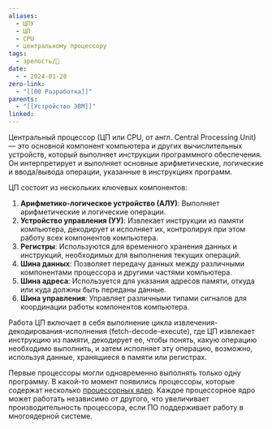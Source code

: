 ```yaml
---
aliases:
  - ЦПУ
  - ЦП
  - CPU
  - центральному процессору
tags:
  - зрелость/🌱
date:
  - - 2024-01-28
zero-link:
  - "[[00 Разработка]]"
parents:
  - "[[Устройство ЭВМ]]"
linked:
---
```

Центральный процессор (ЦП или CPU, от англ. Central Processing Unit) — это основной компонент компьютера и других вычислительных устройств, который выполняет инструкции программного обеспечения. Он интерпретирует и выполняет основные арифметические, логические и ввода/вывода операции, указанные в инструкциях программ.

ЦП состоит из нескольких ключевых компонентов:

1. **Арифметико-логическое устройство (АЛУ)**: Выполняет арифметические и логические операции.
2. **Устройство управления (УУ)**: Извлекает инструкции из памяти компьютера, декодирует и исполняет их, контролируя при этом работу всех компонентов компьютера.
3. **Регистры**: Используются для временного хранения данных и инструкций, необходимых для выполнения текущих операций.
4. **Шина данных**: Позволяет передачу данных между различными компонентами процессора и другими частями компьютера.
5. **Шина адреса**: Используется для указания адресов памяти, откуда или куда должны быть переданы данные.
6. **Шина управления**: Управляет различными типами сигналов для координации работы компонентов компьютера.

Работа ЦП включает в себя выполнение цикла извлечения-декодирования-исполнения (fetch-decode-execute), где ЦП извлекает инструкцию из памяти, декодирует ее, чтобы понять, какую операцию необходимо выполнить, и затем исполняет эту операцию, возможно, используя данные, хранящиеся в памяти или регистрах.

Первые процессоры могли одновременно выполнять только одну программу. В какой-то момент появились процессоры, которые содержат несколько [процессорных ядер](Ядро%20процессора.md). Каждое процессорное ядро может работать независимо от другого, что увеличивает производительность процессора, если ПО поддерживает работу в многоядерной системе.